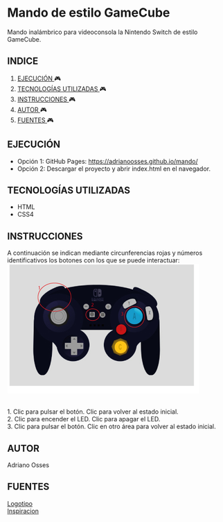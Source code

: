 # Mando de estilo GameCube
Mando inalámbrico para videoconsola la Nintendo Switch de estilo GameCube.
## INDICE
1. [ EJECUCIÓN ](#run) :video_game:
2. [ TECNOLOGÍAS UTILIZADAS ](#tech) :video_game:
3. [ INSTRUCCIONES ](#test) :video_game:
4. [ AUTOR ](#author) :video_game:
5. [ FUENTES ](#fonts) :video_game:

<a name="run"></a>
## EJECUCIÓN
 - Opción 1: GitHub Pages: https://adrianoosses.github.io/mando/ <br>
 - Opción 2: Descargar el proyecto y abrir index.html en el navegador. 
 
<a name="tech"></a>
## TECNOLOGÍAS UTILIZADAS
- HTML
- CSS4

<a name="test"></a>
## INSTRUCCIONES
A continuación se indican mediante circunferencias rojas y números identificativos los botones con los que se puede interactuar:
<br>
![Mando explicativo](images/mando-explicativo.jpg)

<br>1. Clic para pulsar el botón. Clic para volver al estado inicial.
<br>2. Clic para encender el LED. Clic para apagar el LED.
<br>3. Clic para pulsar el botón. Clic en otro área para volver al estado inicial.

<a name="author"></a>
## AUTOR
 Adriano Osses

<a name="fonts"></a>
## FUENTES
[Logotipo](https://www.pikpng.com/pngvi/iJJTomm_nintendo-switch-console-microsoft-etherborn-altered-nintendo-switch-logo-white-clipart/)
<br>[Inspiracion](https://www.amazon.es/Inal%C3%A1mbrico-Gamecube-Morado-Nintendo-Switch/dp/B07GXLBCC3)
